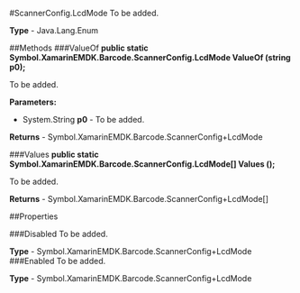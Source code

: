 #ScannerConfig.LcdMode
To be added.

**Type** - Java.Lang.Enum

##Methods
###ValueOf
**public static Symbol.XamarinEMDK.Barcode.ScannerConfig.LcdMode ValueOf (string p0);**

To be added.

**Parameters:** 

* System.String **p0** - To be added.

**Returns** - Symbol.XamarinEMDK.Barcode.ScannerConfig+LcdMode

###Values
**public static Symbol.XamarinEMDK.Barcode.ScannerConfig.LcdMode[] Values ();**

To be added.


**Returns** - Symbol.XamarinEMDK.Barcode.ScannerConfig+LcdMode[]

##Properties

###Disabled
To be added.

**Type** - Symbol.XamarinEMDK.Barcode.ScannerConfig+LcdMode
###Enabled
To be added.

**Type** - Symbol.XamarinEMDK.Barcode.ScannerConfig+LcdMode


